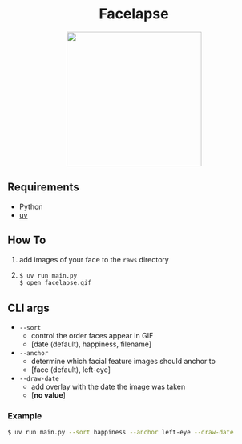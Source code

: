 <div align="center" style="text-align: center;">
  <h1>Facelapse</h1>
  <img src="https://raw.githubusercontent.com/walkersutton/facelapse/refs/heads/main/facelapse.gif"/ style="width: 269px;">
</div>

## Requirements

- Python
- [uv](https://docs.astral.sh/uv/getting-started/installation/)

## How To

1. add images of your face to the `raws` directory
2. ```bash
   $ uv run main.py
   $ open facelapse.gif
   ```

## CLI args

- `--sort`
  - control the order faces appear in GIF
  - [date (default), happiness, filename]
- `--anchor`
  - determine which facial feature images should anchor to
  - [face (default), left-eye]
- `--draw-date`
  - add overlay with the date the image was taken
  - [__no value__]

### Example

```bash
$ uv run main.py --sort happiness --anchor left-eye --draw-date
```
